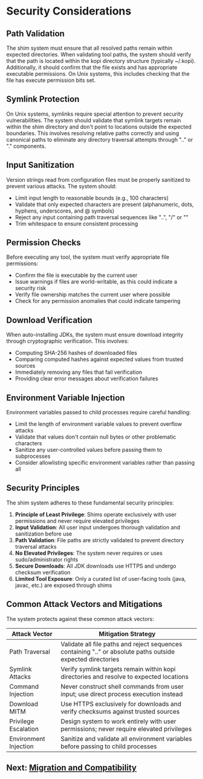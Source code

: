 # Security Considerations

## Path Validation

The shim system must ensure that all resolved paths remain within expected directories. When validating tool paths, the system should verify that the path is located within the kopi directory structure (typically ~/.kopi). Additionally, it should confirm that the file exists and has appropriate executable permissions. On Unix systems, this includes checking that the file has execute permission bits set.

## Symlink Protection

On Unix systems, symlinks require special attention to prevent security vulnerabilities. The system should validate that symlink targets remain within the shim directory and don't point to locations outside the expected boundaries. This involves resolving relative paths correctly and using canonical paths to eliminate any directory traversal attempts through ".." or "." components.

## Input Sanitization

Version strings read from configuration files must be properly sanitized to prevent various attacks. The system should:

- Limit input length to reasonable bounds (e.g., 100 characters)
- Validate that only expected characters are present (alphanumeric, dots, hyphens, underscores, and @ symbols)
- Reject any input containing path traversal sequences like "..", "/" or "\"
- Trim whitespace to ensure consistent processing

## Permission Checks

Before executing any tool, the system must verify appropriate file permissions:

- Confirm the file is executable by the current user
- Issue warnings if files are world-writable, as this could indicate a security risk
- Verify file ownership matches the current user where possible
- Check for any permission anomalies that could indicate tampering

## Download Verification

When auto-installing JDKs, the system must ensure download integrity through cryptographic verification. This involves:

- Computing SHA-256 hashes of downloaded files
- Comparing computed hashes against expected values from trusted sources
- Immediately removing any files that fail verification
- Providing clear error messages about verification failures

## Environment Variable Injection

Environment variables passed to child processes require careful handling:

- Limit the length of environment variable values to prevent overflow attacks
- Validate that values don't contain null bytes or other problematic characters
- Sanitize any user-controlled values before passing them to subprocesses
- Consider allowlisting specific environment variables rather than passing all

## Security Principles

The shim system adheres to these fundamental security principles:

1. **Principle of Least Privilege**: Shims operate exclusively with user permissions and never require elevated privileges
2. **Input Validation**: All user input undergoes thorough validation and sanitization before use
3. **Path Validation**: File paths are strictly validated to prevent directory traversal attacks
4. **No Elevated Privileges**: The system never requires or uses sudo/administrator rights
5. **Secure Downloads**: All JDK downloads use HTTPS and undergo checksum verification
6. **Limited Tool Exposure**: Only a curated list of user-facing tools (java, javac, etc.) are exposed through shims

## Common Attack Vectors and Mitigations

The system protects against these common attack vectors:

| Attack Vector         | Mitigation Strategy                                                                                         |
| --------------------- | ----------------------------------------------------------------------------------------------------------- |
| Path Traversal        | Validate all file paths and reject sequences containing ".." or absolute paths outside expected directories |
| Symlink Attacks       | Verify symlink targets remain within kopi directories and resolve to expected locations                     |
| Command Injection     | Never construct shell commands from user input; use direct process execution instead                        |
| Download MITM         | Use HTTPS exclusively for downloads and verify checksums against trusted sources                            |
| Privilege Escalation  | Design system to work entirely with user permissions; never require elevated privileges                     |
| Environment Injection | Sanitize and validate all environment variables before passing to child processes                           |

## Next: [Migration and Compatibility](./13-migration-compatibility.md)
